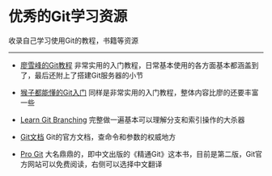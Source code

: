 # 优秀的Git学习资源

收录自己学习使用Git的教程，书籍等资源

---

- [廖雪峰的Git教程](https://www.liaoxuefeng.com/wiki/0013739516305929606dd18361248578c67b8067c8c017b000)
非常实用的入门教程，日常基本使用的各方面基本都涵盖到了，最后还附上了搭建Git服务器的小节

- [猴子都能懂的Git入门](https://backlog.com/git-tutorial/cn/contents/)
同样是非常实用的入门教程，整体内容比廖的还要丰富一些

- [Learn Git Branching](https://learngitbranching.js.org/)
完整做一遍基本可以理解分支和索引操作的大杀器

- [Git文档](https://git-scm.com/docs)
Git的官方文档，查命令和参数的权威地方

- [Pro Git](https://git-scm.com/book/en/v2)
大名鼎鼎的<Pro Git>，即中文出版的《精通Git》这本书，目前是第二版，Git官方网站可以免费阅读，右侧可以选择中文翻译
